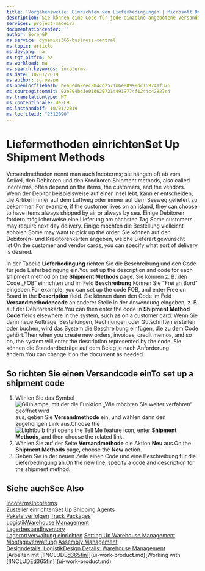 ```yaml
---
title: 'Vorgehensweise: Einrichten von Lieferbedingungen | Microsoft Docs'
description: Sie können eine Code für jede einzelne angebotene Versandmethode einrichten, wie auch die Informationen dazu angeben und die Informationen dazu eingeben.
services: project-madeira
documentationcenter: ''
author: SorenGP
ms.service: dynamics365-business-central
ms.topic: article
ms.devlang: na
ms.tgt_pltfrm: na
ms.workload: na
ms.search.keywords: incoterms
ms.date: 10/01/2019
ms.author: sgroespe
ms.openlocfilehash: be65cd62cec984cd2571b6e88998dc169741f376
ms.sourcegitcommit: 02e704bc3e01d62072144919774f1244c42827e4
ms.translationtype: HT
ms.contentlocale: de-CH
ms.lasthandoff: 10/01/2019
ms.locfileid: "2312090"
---
```

# <a name="set-up-shipment-methods"></a><span data-ttu-id="a5653-103">Liefermethoden einrichten</span><span class="sxs-lookup"><span data-stu-id="a5653-103">Set Up Shipment Methods</span></span>
<span data-ttu-id="a5653-104">Versandmethoden nennt man auch Incoterms; sie hängen oft ab vom Artikel, den Debitoren und den Kreditoren.</span><span class="sxs-lookup"><span data-stu-id="a5653-104">Shipment methods, also called incoterms, often depend on the items, the customers, and the vendors.</span></span> <span data-ttu-id="a5653-105">Wenn der Debitor beispielsweise auf einer Insel lebt, kann er entscheiden, die Artikel immer auf dem Luftweg oder immer auf dem Seeweg geliefert zu bekommen.</span><span class="sxs-lookup"><span data-stu-id="a5653-105">For example, if the customer lives on an island, they can choose to have items always shipped by air or always by sea.</span></span> <span data-ttu-id="a5653-106">Einige Debitoren fordern möglicherweise eine Lieferung am nächsten Tag.</span><span class="sxs-lookup"><span data-stu-id="a5653-106">Some customers may require next day delivery.</span></span> <span data-ttu-id="a5653-107">Einige möchten die Bestellung vielleicht abholen.</span><span class="sxs-lookup"><span data-stu-id="a5653-107">Some may want to pick up the order.</span></span> <span data-ttu-id="a5653-108">Sie können auf den Debitoren- und Kreditorenkarten angeben, welche Lieferart gewünscht ist.</span><span class="sxs-lookup"><span data-stu-id="a5653-108">On the customer and vendor cards, you can specify what sort of delivery is desired.</span></span>

<span data-ttu-id="a5653-109">In der Tabelle **Lieferbedingung** richten Sie die Beschreibung und den Code für jede Lieferbedingung ein.</span><span class="sxs-lookup"><span data-stu-id="a5653-109">You set up the description and code for each shipment method on the **Shipment Methods** page.</span></span> <span data-ttu-id="a5653-110">Sie können z. B. den Code „FOB“ einrichten und im Feld **Beschreibung** können Sie "Frei an Bord" eingeben.</span><span class="sxs-lookup"><span data-stu-id="a5653-110">For example, you can set up the code FOB, and enter Free on Board in the **Description** field.</span></span> <span data-ttu-id="a5653-111">Sie können dann den Code im Feld **Versandmethodencode** an anderer Stelle in der Anwendung eingeben, z. B. auf der Debitorenkarte.</span><span class="sxs-lookup"><span data-stu-id="a5653-111">You can then enter the code in **Shipment Method Code** fields elsewhere in the system, such as on a customer card.</span></span> <span data-ttu-id="a5653-112">Wenn Sie dann neue Aufträge, Bestellungen, Rechnungen oder Gutschriften erstellen oder buchen, wird das System die Beschreibung einfügen, die zu dem Code gehört.</span><span class="sxs-lookup"><span data-stu-id="a5653-112">Then when you create new orders, invoices, credit memos, and so on, the system will enter the description represented by the code.</span></span> <span data-ttu-id="a5653-113">Sie können die Standardbeträge auf dem Beleg je nach Anforderung ändern.</span><span class="sxs-lookup"><span data-stu-id="a5653-113">You can change it on the document as needed.</span></span>

## <a name="to-set-up-a-shipment-code"></a><span data-ttu-id="a5653-114">So richten Sie einen Versandcode ein</span><span class="sxs-lookup"><span data-stu-id="a5653-114">To set up a shipment code</span></span>
1. <span data-ttu-id="a5653-115">Wählen Sie das Symbol ![Glühlampe, mit der die Funktion „Wie möchten Sie weiter verfahren“ geöffnet wird](media/ui-search/search_small.png "Wie möchten Sie weiter verfahren?") aus, geben Sie **Versandmethode** ein, und wählen dann den zugehörigen Link aus.</span><span class="sxs-lookup"><span data-stu-id="a5653-115">Choose the ![Lightbulb that opens the Tell Me feature](media/ui-search/search_small.png "Tell me what you want to do") icon, enter **Shipment Methods**, and then choose the related link.</span></span>
2. <span data-ttu-id="a5653-116">Wählen Sie auf der Seite **Versandmethode** die Aktion **Neu** aus.</span><span class="sxs-lookup"><span data-stu-id="a5653-116">On the **Shipment Methods** page, choose the **New** action.</span></span>
3. <span data-ttu-id="a5653-117">Geben Sie in der neuen Zeile einen Code und eine Beschreibung für die Lieferbedingung an.</span><span class="sxs-lookup"><span data-stu-id="a5653-117">On the new line, specify a code and description for the shipment method.</span></span>

## <a name="see-also"></a><span data-ttu-id="a5653-118">Siehe auch</span><span class="sxs-lookup"><span data-stu-id="a5653-118">See Also</span></span>
[<span data-ttu-id="a5653-119">Incoterms</span><span class="sxs-lookup"><span data-stu-id="a5653-119">Incoterms</span></span>](https://iccwbo.org/resources-for-business/incoterms-rules)  
[<span data-ttu-id="a5653-120">Zusteller einrichten</span><span class="sxs-lookup"><span data-stu-id="a5653-120">Set Up Shipping Agents</span></span>](sales-how-to-set-up-shipping-agents.md)  
<span data-ttu-id="a5653-121">[Pakete verfolgen](sales-how-track-packages.md)  </span><span class="sxs-lookup"><span data-stu-id="a5653-121">[Track Packages](sales-how-track-packages.md)  </span></span>  
[<span data-ttu-id="a5653-122">Logistik</span><span class="sxs-lookup"><span data-stu-id="a5653-122">Warehouse Management</span></span>](warehouse-manage-warehouse.md)  
[<span data-ttu-id="a5653-123">Lagerbestand</span><span class="sxs-lookup"><span data-stu-id="a5653-123">Inventory</span></span>](inventory-manage-inventory.md)  
<span data-ttu-id="a5653-124">[Lagerortverwaltung einrichten](warehouse-setup-warehouse.md)   </span><span class="sxs-lookup"><span data-stu-id="a5653-124">[Setting Up Warehouse Management](warehouse-setup-warehouse.md)   </span></span>  
<span data-ttu-id="a5653-125">[Montageverwaltung](assembly-assemble-items.md)  </span><span class="sxs-lookup"><span data-stu-id="a5653-125">[Assembly Management](assembly-assemble-items.md)  </span></span>  
[<span data-ttu-id="a5653-126">Designdetails: Logistik</span><span class="sxs-lookup"><span data-stu-id="a5653-126">Design Details: Warehouse Management</span></span>](design-details-warehouse-management.md)  
<span data-ttu-id="a5653-127">[Arbeiten mit [!INCLUDE[d365fin](includes/d365fin_md.md)]](ui-work-product.md)</span><span class="sxs-lookup"><span data-stu-id="a5653-127">[Working with [!INCLUDE[d365fin](includes/d365fin_md.md)]](ui-work-product.md)</span></span>  
